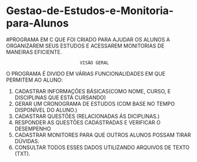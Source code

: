 # Gestao-de-Estudos-e-Monitoria-para-Alunos

#PROGRAMA EM C QUE FOI CRIADO PARA AJUDAR OS ALUNOS A ORGANIZAREM  SEUS ESTUDOS E ACESSAREM MONITORIAS DE MANEIRAS EFICIENTE.

                                VISÃO GERAL

O PROGRAMA É DIVIDO EM VÁRIAS FUNCIONALIDADES EM QUE PERMITEM  AO ALUNO:
 
 1. CADASTRAR INFORMAÇÕES BÁSICAS(COMO NOME, CURSO, E DISCIPLINAS QUE ESTÁ CURSANDO)
 2. GERAR UM CRONOGRAMA DE ESTUDOS (COM BASE NO TEMPO DISPONÍVEL DO ALUNO.)
 3. CADASTRAR QUESTÕES (RELACIONADAS ÁS DICIPLINAS.)
 4. RESPONDER AS QUESTÕES CADASTRADAS E VERIFICAR O DESEMPENHO
 5. CADASTRAR MONITORES PARA QUE OUTROS ALUNOS POSSAM TIRAR DÚVIDAS.
 6. CONSULTAR TODOS ESSES DADOS UTILIZANDO ARQUIVOS DE TEXTO (TXT).
